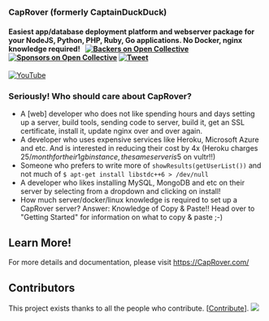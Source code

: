 ### CapRover (formerly CaptainDuckDuck)
#### Easiest app/database deployment platform and webserver package for your NodeJS, Python, PHP, Ruby, Go applications. No Docker, nginx knowledge required! &nbsp; [![Backers on Open Collective](https://opencollective.com/caprover/backers/badge.svg)](#backers) [![Sponsors on Open Collective](https://opencollective.com/caprover/sponsors/badge.svg)](#sponsors) [![Tweet](https://img.shields.io/twitter/url/http/shields.io.svg?style=social)](https://twitter.com/intent/tweet?url=https%3A%2F%2Fgithub.com%2Fcaprover%2Fcaprover&via=cap_rover&text=I%20found%20the%20easiest%20webserver%20package%20for%20NodeJS%2C%20PHP%2C%20MySQL%2C%20WordPress%20and%20everything%21&hashtags=CapRover%2Cnodejs%2Cdocker%2Cnginx%2Cwebdev)

[![YouTube](https://raw.githubusercontent.com/caprover/caprover-website/master/graphics/screenshots-video-small.gif)](https://www.youtube.com/watch?v=XDrTmGSDW3s)

### Seriously! Who should care about CapRover?
- A [web] developer who does not like spending hours and days setting up a server, build tools, sending code to server, build it, get an SSL certificate, install it, update nginx over and over again.
- A developer who uses expensive services like Heroku, Microsoft Azure and etc. And is interested in reducing their cost by 4x (Heroku charges 25$/month for their 1gb instance, the same server is 5$ on vultr!!)
- Someone who prefers to write more of `showResults(getUserList())` and not much of `$ apt-get install libstdc++6 > /dev/null`
- A developer who likes installing MySQL, MongoDB and etc on their server by selecting from a dropdown and clicking on install!
- How much server/docker/linux knowledge is required to set up a CapRover server? Answer: Knowledge of Copy & Paste!! Head over to "Getting Started" for information on what to copy & paste ;-)

## Learn More!

For more details and documentation, please visit https://CapRover.com/

## Contributors

This project exists thanks to all the people who contribute. [[Contribute](CONTRIBUTING.md)].
<a href="https://github.com/caprover/caprover/graphs/contributors"><img src="https://opencollective.com/caprover/contributors.svg?width=690" /></a>


